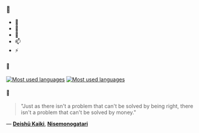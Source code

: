 ### 👋

- 🔭
- 🌱
- 💬
- 📫
- ⚡

#### 🧏

[![Most used languages](https://github-readme-stats-aynah.vercel.app/api/top-langs/?username=aynh&theme=solarized-dark&langs_count=6&layout=compact&hide_title=true)](https://github.com/anuraghazra/github-readme-stats#gh-dark-mode-only)
[![Most used languages](https://github-readme-stats-aynah.vercel.app/api/top-langs/?username=aynh&theme=solarized-light&langs_count=6&layout=compact&hide_title=true)](https://github.com/anuraghazra/github-readme-stats#gh-light-mode-only)

#### 💬

> "Just as there isn't a problem that can't be solved by being right, there isn't a problem that can't be solved by money."

&mdash; [**Deishū Kaiki**](https://myanimelist.net/character.php?q=Deish%C5%AB%20Kaiki&cat=character), [**Nisemonogatari**](https://myanimelist.net/search/all?q=Nisemonogatari&cat=all)
